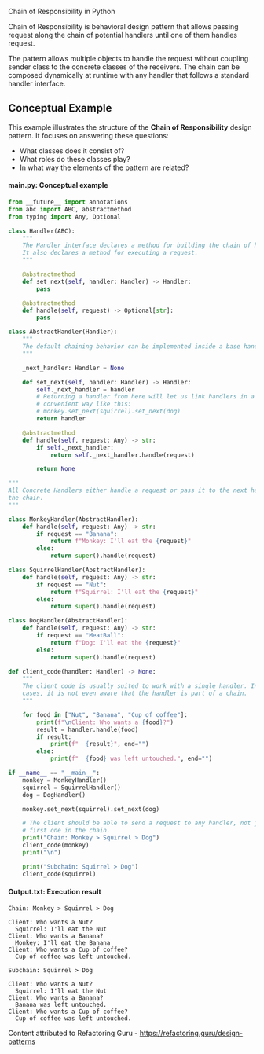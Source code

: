 Chain of Responsibility in Python

Chain of Responsibility is behavioral design pattern that allows passing request along the chain of potential handlers until one of them handles request.

The pattern allows multiple objects to handle the request without coupling sender class to the concrete classes of the receivers. The chain can be composed dynamically at runtime with any handler that follows a standard handler interface.

## Conceptual Example

This example illustrates the structure of the **Chain of Responsibility** design pattern. It focuses on answering these questions:

- What classes does it consist of?
- What roles do these classes play?
- In what way the elements of the pattern are related?

#### main.py: Conceptual example

```python
from __future__ import annotations
from abc import ABC, abstractmethod
from typing import Any, Optional

class Handler(ABC):
    """
    The Handler interface declares a method for building the chain of handlers.
    It also declares a method for executing a request.
    """

    @abstractmethod
    def set_next(self, handler: Handler) -> Handler:
        pass

    @abstractmethod
    def handle(self, request) -> Optional[str]:
        pass

class AbstractHandler(Handler):
    """
    The default chaining behavior can be implemented inside a base handler class.
    """

    _next_handler: Handler = None

    def set_next(self, handler: Handler) -> Handler:
        self._next_handler = handler
        # Returning a handler from here will let us link handlers in a
        # convenient way like this:
        # monkey.set_next(squirrel).set_next(dog)
        return handler

    @abstractmethod
    def handle(self, request: Any) -> str:
        if self._next_handler:
            return self._next_handler.handle(request)

        return None

"""
All Concrete Handlers either handle a request or pass it to the next handler in
the chain.
"""

class MonkeyHandler(AbstractHandler):
    def handle(self, request: Any) -> str:
        if request == "Banana":
            return f"Monkey: I'll eat the {request}"
        else:
            return super().handle(request)

class SquirrelHandler(AbstractHandler):
    def handle(self, request: Any) -> str:
        if request == "Nut":
            return f"Squirrel: I'll eat the {request}"
        else:
            return super().handle(request)

class DogHandler(AbstractHandler):
    def handle(self, request: Any) -> str:
        if request == "MeatBall":
            return f"Dog: I'll eat the {request}"
        else:
            return super().handle(request)

def client_code(handler: Handler) -> None:
    """
    The client code is usually suited to work with a single handler. In most
    cases, it is not even aware that the handler is part of a chain.
    """

    for food in ["Nut", "Banana", "Cup of coffee"]:
        print(f"\nClient: Who wants a {food}?")
        result = handler.handle(food)
        if result:
            print(f"  {result}", end="")
        else:
            print(f"  {food} was left untouched.", end="")

if __name__ == "__main__":
    monkey = MonkeyHandler()
    squirrel = SquirrelHandler()
    dog = DogHandler()

    monkey.set_next(squirrel).set_next(dog)

    # The client should be able to send a request to any handler, not just the
    # first one in the chain.
    print("Chain: Monkey > Squirrel > Dog")
    client_code(monkey)
    print("\n")

    print("Subchain: Squirrel > Dog")
    client_code(squirrel)
```

#### Output.txt: Execution result

```text
Chain: Monkey > Squirrel > Dog

Client: Who wants a Nut?
  Squirrel: I'll eat the Nut
Client: Who wants a Banana?
  Monkey: I'll eat the Banana
Client: Who wants a Cup of coffee?
  Cup of coffee was left untouched.

Subchain: Squirrel > Dog

Client: Who wants a Nut?
  Squirrel: I'll eat the Nut
Client: Who wants a Banana?
  Banana was left untouched.
Client: Who wants a Cup of coffee?
  Cup of coffee was left untouched.
```
Content attributed to Refactoring Guru - https://refactoring.guru/design-patterns
